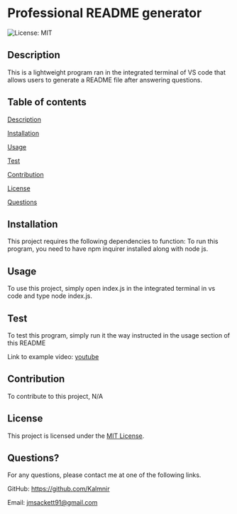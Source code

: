 # Professional README generator

  ![License: MIT](https://img.shields.io/badge/License-MIT-yellow.svg)
  
## Description
  This is a lightweight program ran in the integrated terminal of VS code that allows users to generate a README file after answering questions.
  
## Table of contents


[Description](#description)

[Installation](#installation)

[Usage](#usage)

[Test](#test)

[Contribution](#contribution)

[License](#license)

[Questions](#questions)
  
## Installation
  This project requires the following dependencies to function:  To run this program, you need to have npm inquirer installed along with node js.
  
## Usage
  To use this project, simply open index.js in the integrated terminal in vs code and type node index.js.
  
## Test
  To test this program, simply run it the way instructed in the usage section of this README

  Link to example video:  [youtube](https://youtu.be/CjsDfN8ZYIY)
  
## Contribution
  To contribute to this project, N/A
  
## License
  This project is licensed under the [MIT License](https://opensource.org/licenses/MIT).

## Questions?
  For any questions, please contact me at one of the following links.

  GitHub: https://github.com/Kalmnir
  
Email: jmsackett91@gmail.com


